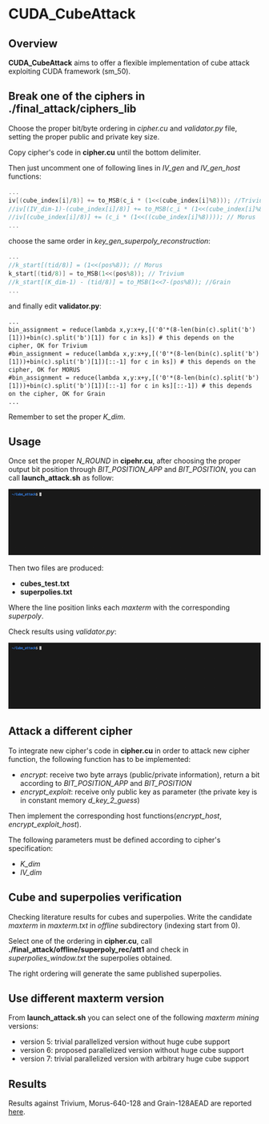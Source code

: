 # CUDA_CubeAttack



## Overview

**CUDA_CubeAttack** aims to offer a flexible implementation of cube attack exploiting CUDA framework (sm_50).

## Break one of the ciphers in ./final_attack/ciphers_lib

Choose the proper bit/byte ordering in *cipher.cu* and *validator.py* file, 
setting the proper public and private key size.

Copy cipher's code in **cipher.cu** until the bottom delimiter.

Then just uncomment one of following lines in *IV_gen* and *IV_gen_host* functions:

```C
...
iv[(cube_index[i]/8)] += to_MSB(c_i * (1<<(cube_index[i]%8))); //Trivium
//iv[(IV_dim-1)-(cube_index[i]/8)] += to_MSB(c_i * (1<<(cube_index[i]%8))); // Grain
//iv[(cube_index[i]/8)] += (c_i * (1<<((cube_index[i]%8)))); // Morus
...
```

choose the same order in *key_gen_superpoly_reconstruction*:

```C
...
//k_start[(tid/8)] = (1<<(pos%8)); // Morus
k_start[(tid/8)] = to_MSB(1<<(pos%8)); // Trivium
//k_start[(K_dim-1) - (tid/8)] = to_MSB(1<<7-(pos%8)); //Grain 
...
```

and finally edit **validator.py**:


```Python3
...
bin_assignment = reduce(lambda x,y:x+y,[('0'*(8-len(bin(c).split('b')[1]))+bin(c).split('b')[1]) for c in ks]) # this depends on the cipher, OK for Trivium
#bin_assignment = reduce(lambda x,y:x+y,[('0'*(8-len(bin(c).split('b')[1]))+bin(c).split('b')[1])[::-1] for c in ks]) # this depends on the cipher, OK for MORUS
#bin_assignment = reduce(lambda x,y:x+y,[('0'*(8-len(bin(c).split('b')[1]))+bin(c).split('b')[1])[::-1] for c in ks][::-1]) # this depends on the cipher, OK for Grain
...
```

Remember to set the proper *K_dim*.


## Usage 

Once set the proper *N_ROUND* in **cipehr.cu**, after choosing the proper output bit position through *BIT_POSITION_APP* and *BIT_POSITION*, you can call **launch_attack.sh** as follow:



<p align='left'>
<img src='pics/launch_att.gif'>
</p>


Then two files are produced:
* **cubes_test.txt**
* **superpolies.txt**

Where the line position links each *maxterm* with the corresponding *superpoly*.


Check results using *validator.py*:

<p align='left'>
<img src='pics/validate.gif'>
</p>

## Attack a different cipher

To integrate new cipher's code in **cipher.cu** in order to attack new cipher function, the following function has to be implemented:
* *encrypt*: receive two byte arrays (public/private information), return a bit according to *BIT_POSITION_APP* and *BIT_POSITION*
* *encrypt_exploit*: receive only public key as parameter (the private key is in constant memory *d_key_2_guess*)

Then implement the corresponding host functions(*encrypt_host*, *encrypt_exploit_host*).

The following parameters must be defined according to cipher's specification:
* *K_dim*
* *IV_dim*

## Cube and superpolies verification

Checking literature results for cubes and superpolies. Write the candidate *maxterm* in *maxterm.txt* in *offline* subdirectory (indexing start from 0).

Select one of the ordering in **cipher.cu**, call **./final_attack/offline/superpoly_rec/att1** and check in *superpolies_window.txt* the superpolies obtained.

The right ordering will generate the same published superpolies.

## Use different maxterm version

From **launch_attack.sh** you can select one of the following *maxterm mining* versions:

* version 5: trivial parallelized version without huge cube support 
* version 6: proposed parallelized version without huge cube support
* version 7: trivial parallelized version with arbitrary huge cube support 

## Results 

Results against Trivium, Morus-640-128 and Grain-128AEAD are reported [here](/docs/MasterThesis.pdf).







